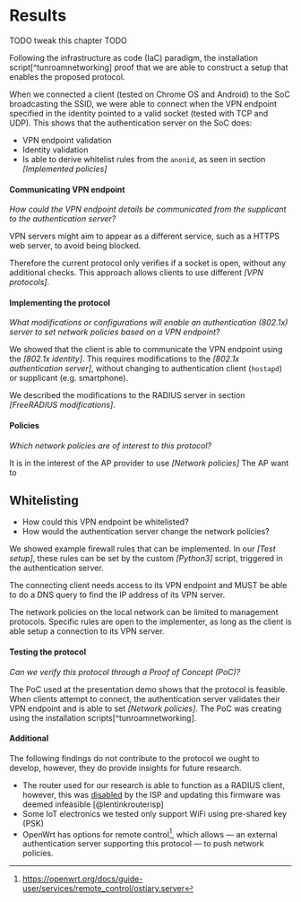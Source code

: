 # Results

TODO tweak this chapter TODO


Following the 
infrastructure as code (IaC)
paradigm,
the installation script[^tunroamnetworking]
proof that we are able to construct a setup
that enables the proposed protocol.

When we connected a client
(tested on Chrome OS and Android)
to the SoC broadcasting the SSID,
we were able to connect when
the VPN endpoint specified in the identity
pointed to a valid socket (tested with TCP and UDP).
This shows that the authentication server on the SoC does:

- VPN endpoint validation
- Identity validation
- Is able to derive whitelist rules from the `anonid`, as seen in section *[Implemented policies]*












#### Communicating VPN endpoint

*How could the VPN endpoint details be communicated from the supplicant to the authentication server?*



<!--
Part of our initial research questions were:

- Which VPN protocol(s) fit in the protocol?
- What attributes do we need to validate to determine if a VPN server is listening on an endpoint?
-->


VPN servers might aim to appear as a different service,
such as a HTTPS web server,
to avoid being blocked.
<!--
We found that some VPN servers aim to be hard to detect as a VPN server.
-->
Therefore the current protocol only verifies if a socket is open,
without any additional checks.
This approach allows clients to use different *[VPN protocols]*.










#### Implementing the protocol

*What modifications or configurations will enable an authentication (802.1x) server to set network policies based on a VPN endpoint?*

<!--
- How would a client communicate to the AP its VPN endpoint?
- What modifications or configurations are required to an authentication (802.1x) server to enable this protocol?
-->

We showed that the client is able to communicate the VPN endpoint using the
*[802.1x identity]*.
This requires modifications to the *[802.1x authentication server]*,
without changing to authentication client (`hostapd`)
or supplicant (e.g. smartphone).

We described the modifications to the RADIUS server in section
*[FreeRADIUS modifications]*.
















#### Policies

*Which network policies are of interest to this protocol?*

It is in the interest of the AP provider to use
*[Network policies]*
The AP want to


## Whitelisting

- How could this VPN endpoint be whitelisted?
- How would the authentication server change the network policies?

We showed example firewall rules that can be implemented.
In our *[Test setup]*, these rules can be set by the custom *[Python3]* script,
triggered in the authentication server.


<!--
- Which network policies need to be enforced?
  - Which additional network protocols are needed for the protocol to work?
    - What are the security implications of allowing these additional protocols and what measures can be taken to address them?
-->

The connecting client needs access to its VPN endpoint
and MUST be able to do a DNS query to find the IP address of its VPN server.

The network policies on the local network can be limited to management protocols.
Specific rules are open to the implementer,
as long as the client is able setup a connection to its VPN server.












<!--
*Q: Which authentication protocols are available on COTS clients?*

We used PEAP with MS-CHAPv2,
as motivated in *[EAP protocols]*.
-->









#### Testing the protocol

*Can we verify this protocol through a Proof of Concept (PoC)?*

The PoC used at the presentation demo shows that the protocol is feasible.
When clients attempt to connect, the authentication server validates their
VPN endpoint and is able to set *[Network policies]*.
The PoC was creating using the installation scripts[^tunroamnetworking].


#### Additional

The following findings do not contribute
to the protocol we ought to develop,
however,
they do provide insights for future research.

- The router used for our research is able to function as a RADIUS client,
however, this was
[disabled](https://www.draytek.com/support/knowledge-base/5680)
by the ISP and updating this firmware was deemed infeasible
[@lentinkrouterisp]
- Some IoT electronics we tested only support WiFi using pre-shared key (PSK) <!-- and IPv4 -->
- OpenWrt has options for remote control[^openwrtremote],
which allows
&mdash; an external authentication server supporting this protocol &mdash;
to push network policies.

[^openwrtremote]: https://openwrt.org/docs/guide-user/services/remote_control/ostiary.server

